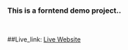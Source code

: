 ### This is a forntend demo project..

</br>

##Live_link:  <a href="https://coding-test-inky.vercel.app/">Live Website</a>
